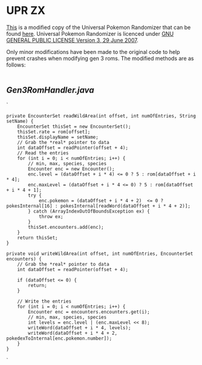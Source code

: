 # UPR ZX

[This](https://kittypboxx.github.io/GBAXG/upr/UniversalPokemonRandomizer.zip) is a modified copy of the Universal Pokemon Randomizer that can be found [here](https://github.com/Ajarmar/universal-pokemon-randomizer-zx). Universal Pokemon Randomizer is licenced under [GNU GENERAL PUBLIC LICENSE Version 3, 29 June 2007](https://github.com/Ajarmar/universal-pokemon-randomizer-zx/blob/master/LICENSE.txt).

Only minor modifications have been made to the original code to help prevent crashes when modifying gen 3 roms. The modified methods are as follows:
<br><br>

## *Gen3RomHandler.java*

`

    private EncounterSet readWildArea(int offset, int numOfEntries, String setName) {
        EncounterSet thisSet = new EncounterSet();
        thisSet.rate = rom[offset];
        thisSet.displayName = setName;
        // Grab the *real* pointer to data
        int dataOffset = readPointer(offset + 4);
        // Read the entries
        for (int i = 0; i < numOfEntries; i++) {
            // min, max, species, species
            Encounter enc = new Encounter();
            enc.level = (dataOffset + i * 4) <= 0 ? 5 : rom[dataOffset + i * 4];
            enc.maxLevel = (dataOffset + i * 4 <= 0) ? 5 : rom[dataOffset + i * 4 + 1];
            try {
                enc.pokemon = (dataOffset + i * 4 + 2)  <= 0 ? pokesInternal[16] : pokesInternal[readWord(dataOffset + i * 4 + 2)];
            } catch (ArrayIndexOutOfBoundsException ex) {
                throw ex;
            }
            thisSet.encounters.add(enc);
        }
        return thisSet;
    }

    private void writeWildArea(int offset, int numOfEntries, EncounterSet encounters) {
        // Grab the *real* pointer to data
        int dataOffset = readPointer(offset + 4);

        if (dataOffset <= 0) {
            return;
        }

        // Write the entries
        for (int i = 0; i < numOfEntries; i++) {
            Encounter enc = encounters.encounters.get(i);
            // min, max, species, species
            int levels = enc.level | (enc.maxLevel << 8);
            writeWord(dataOffset + i * 4, levels);
            writeWord(dataOffset + i * 4 + 2, pokedexToInternal[enc.pokemon.number]);
        }
    }

`

